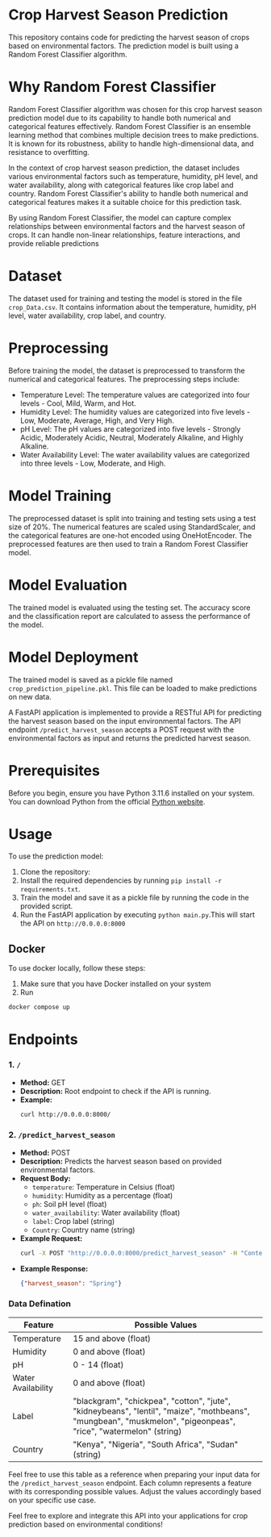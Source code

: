 # Crop Harvest Season Prediction

This repository contains code for predicting the harvest season of crops based on environmental factors. The prediction model is built using a Random Forest Classifier algorithm.

# Why Random Forest Classifier
Random Forest Classifier algorithm was chosen for this crop harvest season prediction model due to its capability to handle both numerical and categorical features effectively. Random Forest Classifier is an ensemble learning method that combines multiple decision trees to make predictions. It is known for its robustness, ability to handle high-dimensional data, and resistance to overfitting.

In the context of crop harvest season prediction, the dataset includes various environmental factors such as temperature, humidity, pH level, and water availability, along with categorical features like crop label and country. Random Forest Classifier's ability to handle both numerical and categorical features makes it a suitable choice for this prediction task.

By using Random Forest Classifier, the model can capture complex relationships between environmental factors and the harvest season of crops. It can handle non-linear relationships, feature interactions, and provide reliable predictions

# Dataset
The dataset used for training and testing the model is stored in the file `crop_Data.csv`. It contains information about the temperature, humidity, pH level, water availability, crop label, and country.

# Preprocessing
Before training the model, the dataset is preprocessed to transform the numerical and categorical features. The preprocessing steps include:

- Temperature Level: The temperature values are categorized into four levels - Cool, Mild, Warm, and Hot.
- Humidity Level: The humidity values are categorized into five levels - Low, Moderate, Average, High, and Very High.
- pH Level: The pH values are categorized into five levels - Strongly Acidic, Moderately Acidic, Neutral, Moderately Alkaline, and Highly Alkaline.
- Water Availability Level: The water availability values are categorized into three levels - Low, Moderate, and High.

# Model Training
The preprocessed dataset is split into training and testing sets using a test size of 20%. The numerical features are scaled using StandardScaler, and the categorical features are one-hot encoded using OneHotEncoder. The preprocessed features are then used to train a Random Forest Classifier model.

# Model Evaluation
The trained model is evaluated using the testing set. The accuracy score and the classification report are calculated to assess the performance of the model.

# Model Deployment
The trained model is saved as a pickle file named `crop_prediction_pipeline.pkl`. This file can be loaded to make predictions on new data.

A FastAPI application is implemented to provide a RESTful API for predicting the harvest season based on the input environmental factors. The API endpoint `/predict_harvest_season` accepts a POST request with the environmental factors as input and returns the predicted harvest season.

# Prerequisites

Before you begin, ensure you have Python 3.11.6 installed on your system. You can download Python from the official [Python website](https://www.python.org/downloads/).

# Usage
To use the prediction model:
1. Clone the repository:
2. Install the required dependencies by running `pip install -r requirements.txt`.
3. Train the model and save it as a pickle file by running the code in the provided script.
4. Run the FastAPI application by executing `python main.py`.This will start the API on `http://0.0.0.0:8000`

## Docker
 To use docker locally, follow these steps:

1.  Make sure that you have Docker installed on your system
2.  Run
```bash
docker compose up
```

# Endpoints

### 1. `/`

- **Method:** GET
- **Description:** Root endpoint to check if the API is running.
- **Example:** 
  ```bash
  curl http://0.0.0.0:8000/
  ```

### 2. `/predict_harvest_season`

- **Method:** POST
- **Description:** Predicts the harvest season based on provided environmental factors.
- **Request Body:**
  - `temperature`: Temperature in Celsius (float)
  - `humidity`: Humidity as a percentage (float)
  - `ph`: Soil pH level (float)
  - `water_availability`: Water availability (float)
  - `label`: Crop label (string)
  - `Country`: Country name (string)
- **Example Request:**
  ```bash
  curl -X POST "http://0.0.0.0:8000/predict_harvest_season" -H "Content-Type: application/json" -d '{"temperature": 25.5, "humidity": 60.0, "ph": 6.5, "water_availability": 0.8, "label": "maize", "Country": "Nigeria"}'
  ```
- **Example Response:**
  ```json
  {"harvest_season": "Spring"}
  ```

### Data Defination
  | Feature               | Possible Values                                                                                          |
|-----------------------|----------------------------------------------------------------------------------------------------------|
| Temperature           | 15 and above (float)                                                                                    |
| Humidity              | 0 and above (float)                                                                                     |
| pH                    | 0 - 14 (float)                                                                                          |
| Water Availability    | 0 and above (float)                                                                                     |
| Label                 | "blackgram", "chickpea", "cotton", "jute", "kidneybeans", "lentil", "maize", "mothbeans", "mungbean", "muskmelon", "pigeonpeas", "rice", "watermelon" (string) |
| Country               | "Kenya", "Nigeria", "South Africa", "Sudan" (string)                                                   |

Feel free to use this table as a reference when preparing your input data for the `/predict_harvest_season` endpoint. Each column represents a feature with its corresponding possible values. Adjust the values accordingly based on your specific use case.


Feel free to explore and integrate this API into your applications for crop prediction based on environmental conditions!